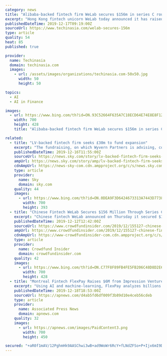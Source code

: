 ```yaml
---
category: news
title: "Alibaba-backed fintech firm WeLab secures $156m in series C round"
excerpt: "Hong Kong fintech unicorn WeLab today announced it has raised US$156 million in a series C ... Founded in 2013, WeLab is a virtual bank that uses risk management technology and AI to analyze unstructured mobile big data within seconds and provide financial services. It operates in Hong Kong, China, and Indonesia under different brands."
publishedDateTime: 2019-12-17T09:19:00Z
sourceUrl: https://www.techinasia.com/welab-secures-156m
type: article
quality: 54
heat: 85
published: true

provider:
  name: Techinasia
  domain: techinasia.com
  images:
    - url: /assets/images/organizations/techinasia.com-50x50.jpg
      width: 50
      height: 50

topics:
  - AI
  - AI in Finance

images:
  - url: https://www.bing.com/th?id=ON.93C52664F635A7C18ECD64E74E8E8F12
    width: 700
    height: 428
    title: "Alibaba-backed fintech firm WeLab secures $156m in series C round"

related:
  - title: "LV-backed fintech firm seeks £30m to fund expansion"
    excerpt: "The fundraising, on which Wyvern Partners is advising, comes during a period of rapid growth for fintech providers which use chatbots to advise customers on ... Its search for new funding comes as British-based AI companies in other sectors attract huge sums of funding. Babylon Health, which provides medical advice, raised hundreds of millions ..."
    publishedDateTime: 2019-12-16T11:55:00Z
    sourceUrl: https://news.sky.com/story/lv-backed-fintech-firm-seeks-30m-to-fund-expansion-11888129
    ampUrl: https://news.sky.com/story/amp/lv-backed-fintech-firm-seeks-30m-to-fund-expansion-11888129
    cdnAmpUrl: https://news-sky-com.cdn.ampproject.org/c/s/news.sky.com/story/amp/lv-backed-fintech-firm-seeks-30m-to-fund-expansion-11888129
    type: article
    provider:
      name: Sky
      domain: sky.com
    quality: 44
    images:
      - url: https://www.bing.com/th?id=ON.0DEA9F3D6424673313A7443D7738200F
        width: 700
        height: 393
  - title: "Chinese Fintech WeLab Secures $156 Million Through Series C Financing Round"
    excerpt: "Chinese fintech WeLab announced on Thursday it secured $156 million through its Series C ... “Using its proprietary risk management technology and advanced AI capabilities, WeLab effectively analyzes unstructured mobile big data within seconds to provide innovative financial services and offer consumer financing solutions for individual ..."
    publishedDateTime: 2019-12-12T12:42:00Z
    sourceUrl: https://www.crowdfundinsider.com/2019/12/155127-chinese-fintech-welab-secures-156-million-through-series-c-financing-round/
    ampUrl: https://www.crowdfundinsider.com/2019/12/155127-chinese-fintech-welab-secures-156-million-through-series-c-financing-round/amp/
    cdnAmpUrl: https://www-crowdfundinsider-com.cdn.ampproject.org/c/s/www.crowdfundinsider.com/2019/12/155127-chinese-fintech-welab-secures-156-million-through-series-c-financing-round/amp/
    type: article
    provider:
      name: Crowdfund Insider
      domain: crowdfundinsider.com
    quality: 42
    images:
      - url: https://www.bing.com/th?id=ON.C77F8F89FB4FE5FB206C48D8D2E62185
        width: 700
        height: 428
  - title: "Montreal Fintech FlexPay Raises $6M from Impression Ventures and BMO Capital Partners"
    excerpt: "Using AI and machine-learning, FlexPay analyzes billions of transaction records to reverse ... About Impression Ventures Impression Ventures is a VC firm focused on investing and leading deals in firms disrupting financial services (Fintech), raising late seed to early Series A round. Impression was founded in 2013 by entrepreneur Christian ..."
    publishedDateTime: 2019-12-18T18:53:00Z
    sourceUrl: https://apnews.com/d4ab5fd6df009f3b89d10e4ceb56cdeb
    type: article
    provider:
      name: Associated Press News
      domain: apnews.com
    quality: 32
    images:
      - url: https://apnews.com/images/PaidContent3.png
        width: 700
        height: 450

secured: "+aR0f1mAV/12PghmHk9AASChwi3wB+ad9WoWr6RcY+fLNdZFSo+P+Ijx6mI9D9l9PKdE2JA8wcA7WDsLoTBIj1mF3b4HvrEx8A3DYcb29+JzaSwCBrNH4yPONdzMQPlR6F7h4oGeVxxAjMQ1YWiCHsdXd+wJLLXVUfXamPippHk32Ebo3Etg/h4oK62UWorB2pXUYL1hx/1O+nijbBydEHA9vLh69L6lU2LbC5yQ97NWjAb7Qk/kKcoHA0OfCRkW2+m/UpJpfVnQn5aRTZjqtA==;aiM/OSx/2F8yKSfMUniDiQ=="
---
```


